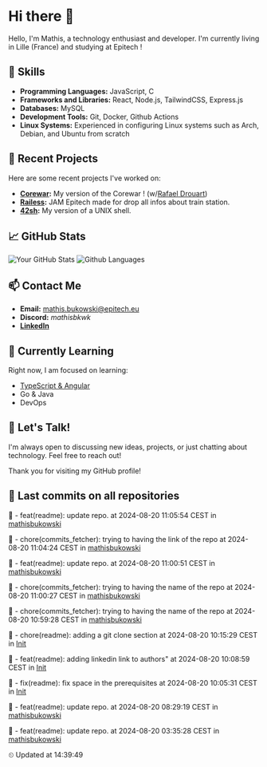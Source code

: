# Hi there 👋

Hello, I'm Mathis, a technology enthusiast and developer. 
I'm currently living in Lille (France) and studying at Epitech !

## 🌟 Skills
- **Programming Languages:** JavaScript, C
- **Frameworks and Libraries:** React, Node.js, TailwindCSS, Express.js
- **Databases:** MySQL
- **Development Tools:** Git, Docker, Github Actions
- **Linux Systems:** Experienced in configuring Linux systems such as Arch, Debian, and Ubuntu from scratch

## 🔭 Recent Projects
Here are some recent projects I've worked on:
- **[Corewar](https://github.com/mathisbukowski/Corewar):** My version of the Corewar ! (w/[Rafael Drouart](https://github.com/rafaeldrouart))
- **[Railess](https://github.com/mathisbukowski/Railess):** JAM Epitech made for drop all infos about train station.
- **[42sh](https://github.com/mathisbukowski/42sh):** My version of a UNIX shell.

## 📈 GitHub Stats
![Your GitHub Stats](https://github-readme-stats.vercel.app/api?username=mathisbukowski&show_icons=true&theme=radical&v=1)
![Github Languages](https://github-readme-stats.vercel.app/api/top-langs?username=mathisbukowski&layout=compact&show_icons=true&theme=radical&v=1)


## 📫 Contact Me
- **Email:** [mathis.bukowski@epitech.eu](mailto:mathis.bukowski@epitech.eu)
- **Discord:** _mathisbkwk_
- **[LinkedIn](https://www.linkedin.com/in/mathisbukowski/)**

## 🌱 Currently Learning
Right now, I am focused on learning:
- [TypeScript & Angular](https://github.com/mathisbukowski/INN-ANGULAR)
- Go & Java
- DevOps

## 💬 Let's Talk!
I'm always open to discussing new ideas, projects, or just chatting about technology. Feel free to reach out!

Thank you for visiting my GitHub profile!










































































































































## 🚦 Last commits on all repositories


🔸 - feat(readme): update repo. at 2024-08-20 11:05:54 CEST in [mathisbukowski](https://github.com/mathisbukowski/mathisbukowski)

🔸 - chore(commits_fetcher): trying to having the link  of the repo at 2024-08-20 11:04:24 CEST in [mathisbukowski](https://github.com/mathisbukowski/mathisbukowski)

🔸 - feat(readme): update repo. at 2024-08-20 11:00:51 CEST in [mathisbukowski](https://github.com/mathisbukowski/mathisbukowski)

🔸 - chore(commits_fetcher): trying to having the name of the repo at 2024-08-20 11:00:27 CEST in [mathisbukowski](https://github.com/mathisbukowski/mathisbukowski)

🔸 - chore(commits_fetcher): trying to having the name of the repo at 2024-08-20 10:59:28 CEST in [mathisbukowski](https://github.com/mathisbukowski/mathisbukowski)

🔸 - chore(readme): adding a git clone section at 2024-08-20 10:15:29 CEST in [Init](https://github.com/mathisbukowski/Init)

🔸 - feat(readme): adding linkedin link to authors" at 2024-08-20 10:08:59 CEST in [Init](https://github.com/mathisbukowski/Init)

🔸 - fix(readme): fix space in the prerequisites at 2024-08-20 10:05:31 CEST in [Init](https://github.com/mathisbukowski/Init)

🔸 - feat(readme): update repo. at 2024-08-20 08:29:19 CEST in [mathisbukowski](https://github.com/mathisbukowski/mathisbukowski)

🔸 - feat(readme): update repo. at 2024-08-20 03:35:28 CEST in [mathisbukowski](https://github.com/mathisbukowski/mathisbukowski)


⏲ Updated at 14:39:49